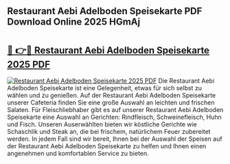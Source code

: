 ## Restaurant Aebi Adelboden Speisekarte PDF Download Online 2025 HGmAj

# <h2><a href="http://gcbrfty.nevu.top/?p=Restaurant+Aebi+Adelboden+Speisekarte">🔗 👉🔴 Restaurant Aebi Adelboden Speisekarte 2025 PDF</a></h2>

[![Restaurant Aebi Adelboden Speisekarte 2025 PDF](https://i.imgur.com/dBaPXMq.png)](http://gcbrfty.nevu.top/?p=Restaurant+Aebi+Adelboden+Speisekarte)
Die Restaurant Aebi Adelboden Speisekarte ist eine Gelegenheit, etwas für sich selbst zu wählen und zu genießen. Auf der Restaurant Aebi Adelboden Speisekarte unserer Cafeteria finden Sie eine große Auswahl an leichten und frischen Salaten. Für Fleischliebhaber gibt es auf unserer Restaurant Aebi Adelboden Speisekarte eine Auswahl an Gerichten: Rindfleisch, Schweinefleisch, Huhn und Fisch. Unseren Auserwählten bieten wir köstliche Gerichte wie Schaschlik und Steak an, die bei frischem, natürlichem Feuer zubereitet werden. In jedem Fall sind wir bereit, Ihnen bei der Auswahl der Speisen auf der Restaurant Aebi Adelboden Speisekarte zu helfen und Ihnen einen angenehmen und komfortablen Service zu bieten.

